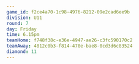 ```yaml
---
game_id: f2ce4a70-1c98-4976-8212-09e2cad6ee9b
division: U11
round: 7
day: Friday
time: 6.15pm
teamHome: f748f38c-e36e-4947-ae26-c3fc590170c2
teamAway: 4812c0b3-f814-470e-bae8-0cd3d6c83524
diamond: 11
---
```

